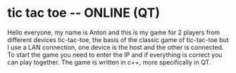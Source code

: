 # tic tac toe  -- ONLINE (QT)
Hello everyone, my name is Anton and this is my game for 2 players from different devices tic-tac-toe, the basis of the classic game of tic-tac-toe 
but I use a LAN connection, one device is the host and the other is connected. 
To start the game you need to enter the IP and if everything is correct you can play together. The game is written in c++, more specifically in QT.
